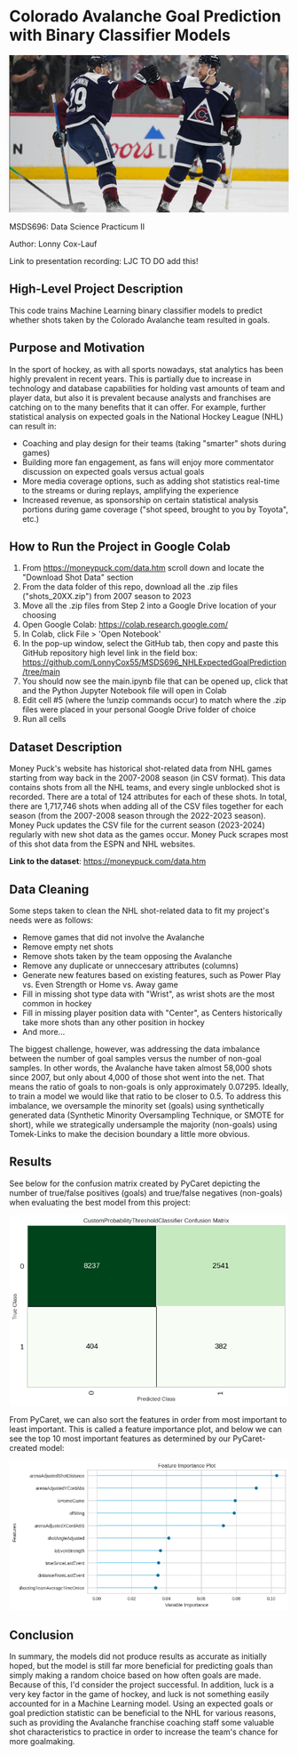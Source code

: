 # **Colorado Avalanche Goal Prediction with Binary Classifier Models**

![alt text](images/avs.PNG "The CO Avalanche")

MSDS696: Data Science Practicum II

Author: Lonny Cox-Lauf

Link to presentation recording: LJC TO DO add this!

## High-Level Project Description

This code trains Machine Learning binary classifier models to predict whether shots taken by the Colorado Avalanche team resulted in goals.

## Purpose and Motivation

In the sport of hockey, as with all sports nowadays, stat analytics has been highly prevalent in recent years. This is partially due to increase in technology and database capabilities for holding vast amounts of team and player data, but also it is prevalent because analysts and franchises are catching on to the many benefits that it can offer. For example, further statistical analysis on expected goals in the National Hockey League (NHL) can result in:

* Coaching and play design for their teams (taking "smarter" shots during games)
* Building more fan engagement, as fans will enjoy more commentator discussion on expected goals versus actual goals
* More media coverage options, such as adding shot statistics real-time to the streams or during replays, amplifying the experience
* Increased revenue, as sponsorship on certain statistical analysis portions during game coverage ("shot speed, brought to you by Toyota", etc.)

## How to Run the Project in Google Colab

1. From https://moneypuck.com/data.htm scroll down and locate the "Download Shot Data" section
2. From the data folder of this repo, download all the .zip files ("shots_20XX.zip") from 2007 season to 2023
3. Move all the .zip files from Step 2 into a Google Drive location of your choosing
4. Open Google Colab: https://colab.research.google.com/
5. In Colab, click File > 'Open Notebook'
6. In the pop-up window, select the GitHub tab, then copy and paste this GitHub repository high level link in the field box: https://github.com/LonnyCox55/MSDS696_NHLExpectedGoalPrediction/tree/main
7. You should now see the main.ipynb file that can be opened up, click that and the Python Jupyter Notebook file will open in Colab
8. Edit cell #5 (where the !unzip commands occur) to match where the .zip files were placed in your personal Google Drive folder of choice
9. Run all cells

## Dataset Description

Money Puck's website has historical shot-related data from NHL games starting from way back in the 2007-2008 season (in CSV format). This data contains shots from all the NHL teams, and every single unblocked shot is recorded. There are a total of 124 attributes for each of these shots. In total, there are 1,717,746 shots when adding all of the CSV files together for each season (from the 2007-2008 season through the 2022-2023 season). Money Puck updates the CSV file for the current season (2023-2024) regularly with new shot data as the games occur. Money Puck scrapes most of this shot data from the ESPN and NHL websites.

**Link to the dataset**: https://moneypuck.com/data.htm

## Data Cleaning

Some steps taken to clean the NHL shot-related data to fit my project's needs were as follows:

* Remove games that did not involve the Avalanche 
* Remove empty net shots
* Remove shots taken by the team opposing the Avalanche
* Remove any duplicate or unneccesary attributes (columns)
* Generate new features based on existing features, such as Power Play vs. Even Strength or Home vs. Away game
* Fill in missing shot type data with "Wrist", as wrist shots are the most common in hockey
* Fill in missing player position data with "Center", as Centers historically take more shots than any other position in hockey
* And more...

The biggest challenge, however, was addressing the data imbalance between the number of goal samples versus the number of non-goal samples. In other words, the Avalanche have taken almost 58,000 shots since 2007, but only about 4,000 of those shot went into the net. That means the ratio of goals to non-goals is only approximately 0.07295. Ideally, to train a model we would like that ratio to be closer to 0.5. To address this imbalance, we oversample the minority set (goals) using synthetically generated data (Synthetic Minority Oversampling Technique, or SMOTE for short), while we strategically undersample the majority (non-goals) using Tomek-Links to make the decision boundary a little more obvious.

## Results

See below for the confusion matrix created by PyCaret depicting the number of true/false positives (goals) and true/false negatives (non-goals) when evaluating the best model from this project:

![alt text](images/confMat.png "Confusion Matrix")

From PyCaret, we can also sort the features in order from most important to least important. This is called a feature importance plot, and below we can see the top 10 most important features as determined by our PyCaret-created model:

![alt text](images/featImp.png "Feature Importance Plot")

## Conclusion

In summary, the models did not produce results as accurate as initially hoped, but the model is still far more beneficial for predicting goals than simply making a random choice based on how often goals are made. Because of this, I'd consider the project successful. In addition, luck is a very key factor in the game of hockey, and luck is not something easily accounted for in a Machine Learning model. Using an expected goals or goal prediction statistic can be beneficial to the NHL for various reasons, such as providing the Avalanche franchise coaching staff some valuable shot characteristics to practice in order to increase the team's chance for more goalmaking.
